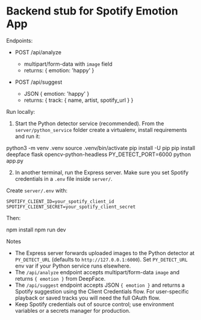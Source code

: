 # Backend stub for Spotify Emotion App

Endpoints:

- POST /api/analyze
  - multipart/form-data with `image` field
  - returns: { emotion: 'happy' }

- POST /api/suggest
  - JSON { emotion: 'happy' }
  - returns: { track: { name, artist, spotify_url } }

Run locally:

1. Start the Python detector service (recommended). From the `server/python_service` folder create a virtualenv, install requirements and run it:

  python3 -m venv .venv
  source .venv/bin/activate
  pip install -U pip
  pip install deepface flask opencv-python-headless
  PY_DETECT_PORT=6000 python app.py

2. In another terminal, run the Express server. Make sure you set Spotify credentials in a `.env` file inside `server/`.

  Create `server/.env` with:

  ```env
  SPOTIFY_CLIENT_ID=your_spotify_client_id
  SPOTIFY_CLIENT_SECRET=your_spotify_client_secret
  ```

  Then:

  npm install
  npm run dev

Notes

- The Express server forwards uploaded images to the Python detector at `PY_DETECT_URL` (defaults to `http://127.0.0.1:6000`). Set `PY_DETECT_URL` env var if your Python service runs elsewhere.
- The `/api/analyze` endpoint accepts multipart/form-data `image` and returns `{ emotion }` from DeepFace.
- The `/api/suggest` endpoint accepts JSON `{ emotion }` and returns a Spotify suggestion using the Client Credentials flow. For user-specific playback or saved tracks you will need the full OAuth flow.
- Keep Spotify credentials out of source control; use environment variables or a secrets manager for production.
